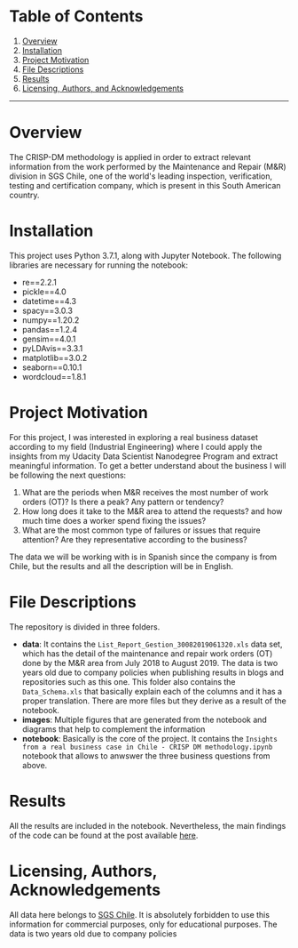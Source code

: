 # Table of Contents

1. [Overview](#overview)
2. [Installation](#installation)
3. [Project Motivation](#motivation)
4. [File Descriptions](#files)
5. [Results](#results)
6. [Licensing, Authors, and Acknowledgements](#licensing)


---

# Overview <a name="overview"></a>

The CRISP-DM methodology is applied in order to extract relevant information from the work performed by the Maintenance and Repair (M&R) division in SGS Chile, one of the world's leading inspection, verification, testing and certification company, which is present in this South American country.

# Installation <a name="installation"></a>

This project uses Python 3.7.1, along with Jupyter Notebook. The following libraries are necessary for running the notebook:
- re==2.2.1
- pickle==4.0
- datetime==4.3
- spacy==3.0.3
- numpy==1.20.2
- pandas==1.2.4
- gensim==4.0.1
- pyLDAvis==3.3.1
- matplotlib==3.0.2
- seaborn==0.10.1
- wordcloud==1.8.1

# Project Motivation <a name="motivation"></a>

For this project, I was interested in exploring a real business dataset according to my field (Industrial Engineering) where I could apply the insights from my Udacity Data Scientist Nanodegree Program and extract meaningful information. To get a better understand about the business I will be following the next questions:

1. What are the periods when M&R receives the most number of work orders (OT)? Is there a peak? Any pattern or tendency?
2. How long does it take to the M&R area to  attend the requests? and how much time does a worker spend fixing the issues?
3. What are the most common type of failures or issues that require attention? Are they representative according to the business?

The data we will be working with is in Spanish since the company is from Chile, but the results and all the description will be in English. 

# File Descriptions <a name="files"></a>

The repository is divided in three folders.

- **data**: It contains the `List_Report_Gestion_30082019061320.xls` data set, which has the detail of the maintenance and repair work orders (OT) done by the M&R area from July 2018 to August 2019. The data is two years old due to company policies when publishing results in blogs and repositories such as this one. This folder also contains the `Data_Schema.xls` that basically explain each of the columns and it has a proper translation. There are more files but they derive as a result of the notebook.
- **images**: Multiple figures that are generated from the notebook and diagrams that help to complement the information
- **notebook**: Basically is the core of the project. It contains the `Insights from a real business case in Chile - CRISP DM methodology.ipynb` notebook that allows to anwswer the three business questions from above.


# Results <a name="results"></a>

All the results are included in the notebook. Nevertheless, the main findings of the code can be found at the post available [here](https://medium.com/@alexanderulloa7/real-business-insights-by-applying-crisp-dm-and-text-mining-1254048c78b4).


# Licensing, Authors, Acknowledgements <a name="licensing"></a>

All data here belongs to [SGS Chile](https://www.sgs.cl/). It is absolutely forbidden to use this information for commercial purposes, only for educational purposes.
The data is two years old due to company policies
